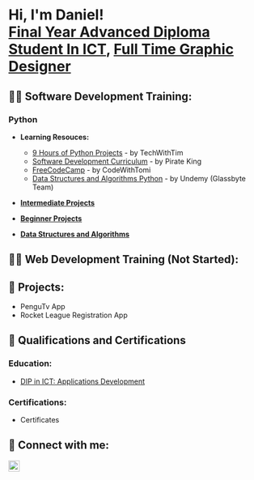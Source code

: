 <h1>Hi, I'm Daniel! <br/><a href="https://www.linkedin.com/in/daniel-marais-565494208">Final Year Advanced Diploma Student In ICT</a>, <a href="https://www.linkedin.com/in/daniel-marais-565494208">Full Time Graphic Designer</a></h1>

<h2>👨‍💻 Software Development Training:</h2>

<h3>Python</h3>

- <b>Learning Resouces:</b>
  - [9 Hours of Python Projects](https://www.youtube.com/watch?v=NpmFbWO6HPU&list=WL&index=7&t=8058s&ab_channel=TechWithTim) - by TechWithTim
  - [Software Development Curriculum](https://www.piratekingdom.com/curriculum/software-development) - by Pirate King
  - [FreeCodeCamp](https://www.youtube.com/watch?v=pdy3nh1tn6I&ab_channel=freeCodeCamp.org) - by CodeWithTomi
  - [Data Structures and Algorithms Python](https://www.udemy.com/course/data-structures-and-algorithms-in-python-gb/learn/lecture/39778100#overview) - by Undemy (Glassbyte Team)

- <b>[Intermediate Projects](https://github.com/ItchiSushi/IntermediateProjects)</b>

- <b>[Beginner Projects](https://github.com/ItchiSushi/BeginnerProjects)</b>

- <b>[Data Structures and Algorithms](https://github.com/ItchiSushi/Data-Structures-and-Algorithms-Python)</b>


<h2>👨‍💻 Web Development Training (Not Started):</h2> 

<h2> 🐉 Projects: </h2>

 - PenguTv App
 - Rocket League Registration App
  
<h2>📜 Qualifications and Certifications</h2>
  
<h3>Education:</h3>

- [DIP in ICT: Applications Development](https://github.com/ItchiSushi/Education-and-Certifications/tree/main/Education)
  
<h3>Certifications:</h3>

- Certificates
    
<h2> 🤳 Connect with me:</h2>

[<img align="left" alt="JoshMadakor | LinkedIn" width="22px" src="https://cdn.jsdelivr.net/npm/simple-icons@v3/icons/linkedin.svg" />][linkedin]


[linkedin]: https://www.linkedin.com/in/daniel-marais-oct/

